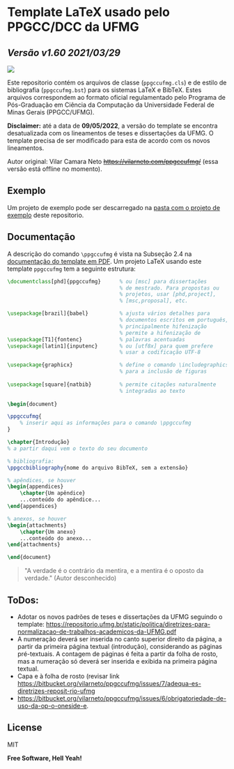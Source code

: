 # Template LaTeX usado pelo PPGCC/DCC da UFMG
## _Versão v1.60 2021/03/29_

[![](https://www.verlab.dcc.ufmg.br/wp-content/uploads/2019/05/SVG_Verlab_210x86dpi.png)](https://www.verlab.dcc.ufmg.br)

Este repositorio contém os arquivos de classe (`ppgccufmg.cls`) e de estilo de bibliografia (`ppgccufmg.bst`) para os sistemas LaTeX e BibTeX. Estes arquivos correspondem ao formato oficial regulamentado pelo Programa de Pós-Graduação em Ciência da Computação da Universidade Federal de Minas Gerais (PPGCC/UFMG).

**Disclaimer:** até a data de **09/05/2022**, a versão do template se encontra desatualizada com os lineamentos de teses e dissertações da UFMG. O template precisa de ser modificado para esta de acordo com os novos lineamentos.

Autor original: Vilar Camara Neto ~~https://vilarneto.com/ppgccufmg/~~ (essa versão está offline no momento).

## Exemplo

Um projeto de exemplo pode ser descarregado na [pasta com o projeto de exemplo](example) deste repositorio.

## Documentação 

A descrição do comando `\ppgccufmg` é vista na Subseção 2.4 na [documentação do template em PDF](ppgccufmg.pdf).
Um projeto LaTeX usando este template `ppgccufmg` tem a seguinte estrutura:

```latex
\documentclass[phd]{ppgccufmg}      % ou [msc] para dissertações
                                    % de mestrado. Para propostas ou
                                    % projetos, usar [phd,project],
                                    % [msc,proposal], etc.

\usepackage[brazil]{babel}          % ajusta vários detalhes para
                                    % documentos escritos em português,
                                    % principalmente hifenização
                                    % permite a hifenização de
\usepackage[T1]{fontenc}            % palavras acentuadas
\usepackage[latin1]{inputenc}       % ou [utf8x] para quem prefere
                                    % usar a codificação UTF-8

\usepackage{graphicx}               % define o comando \includegraphics
                                    % para a inclusão de figuras
                                    
\usepackage[square]{natbib}         % permite citações naturalmente
                                    % integradas ao texto
                                    
\begin{document}

\ppgccufmg{
    % inserir aqui as informações para o comando \ppgccufmg
}

\chapter{Introdução}
% a partir daqui vem o texto do seu documento

% bibliografia:
\ppgccbibliography{nome do arquivo BibTeX, sem a extensão}

% apêndices, se houver
\begin{appendices}
    \chapter{Um apêndice}
    ...conteúdo do apêndice...
\end{appendices}

% anexos, se houver
\begin{attachments}
    \chapter{Um anexo}
    ...conteúdo do anexo...
\end{attachments}

\end{document}
```

> "A verdade é o contrário da mentira,
> e a mentira é o oposto da verdade."
> (Autor desconhecido)

## ToDos:

- Adotar os novos padrões de teses e dissertações da UFMG seguindo o template: https://repositorio.ufmg.br/static/politica/diretrizes-para-normalizacao-de-trabalhos-academicos-da-UFMG.pdf
- A numeração deverá ser inserida no canto superior direito da página, a partir da primeira página textual (introdução), considerando as páginas pré-textuais. A contagem de páginas é feita a partir da folha de rosto, mas a numeração só deverá ser inserida e exibida na primeira página textual.
- Capa e à folha de rosto (revisar link https://bitbucket.org/vilarneto/ppgccufmg/issues/7/adequa-es-diretrizes-reposit-rio-ufmg
- https://bitbucket.org/vilarneto/ppgccufmg/issues/6/obrigatoriedade-de-uso-da-op-o-oneside-e.

## License

MIT

**Free Software, Hell Yeah!**
